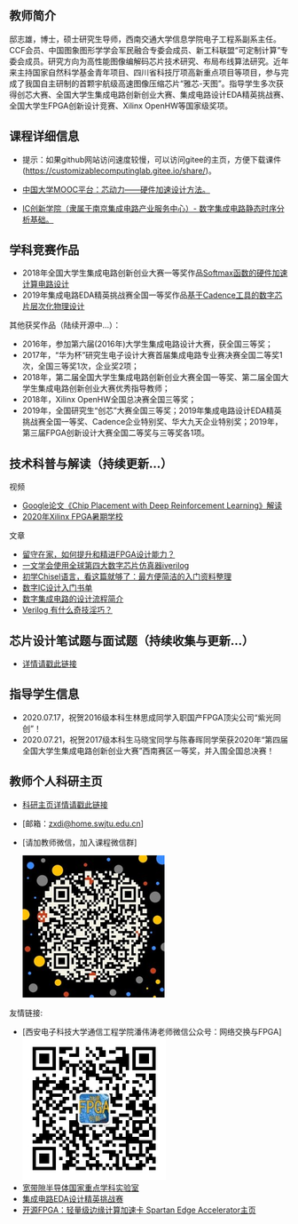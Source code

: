 教师简介
---  
  
  
邸志雄，博士，硕士研究生导师，西南交通大学信息学院电子工程系副系主任。CCF会员、中国图象图形学学会军民融合专委会成员、新工科联盟“可定制计算”专委会成员。研究方向为高性能图像编解码芯片技术研究、布局布线算法研究。近年来主持国家自然科学基金青年项目、四川省科技厅项高新重点项目等项目，参与完成了我国自主研制的首颗宇航级高速图像压缩芯片“雅芯-天图”。指导学生多次获得创芯大赛、全国大学生集成电路创新创业大赛、集成电路设计EDA精英挑战赛、全国大学生FPGA创新设计竞赛、Xilinx OpenHW等国家级奖项。

课程详细信息
---  

- 提示：如果github网站访问速度较慢，可以访问gitee的主页，方便下载课件(https://customizablecomputinglab.gitee.io/share/)。

- [中国大学MOOC平台：芯动力——硬件加速设计方法。](./class1)

- [IC创新学院（隶属于南京集成电路产业服务中心）- 数字集成电路静态时序分析基础。](./class2)


学科竞赛作品
---

- 2018年全国大学生集成电路创新创业大赛一等奖作品[Softmax函数的硬件加速计算电路设计](https://github.com/CustomizableComputingLab/PYNQ_softmax)
- 2019年集成电路EDA精英挑战赛全国一等奖作品[基于Cadence工具的数字芯片层次化物理设计](https://zhuanlan.zhihu.com/p/153232123)

其他获奖作品（陆续开源中...）：
- 2016年，参加第六届(2016年)大学生集成电路设计大赛，获全国三等奖；
- 2017年，“华为杯”研究生电子设计大赛首届集成电路专业赛决赛全国二等奖1次，全国三等奖1次，企业奖2项；
- 2018年，第二届全国大学生集成电路创新创业大赛全国一等奖、第二届全国大学生集成电路创新创业大赛优秀指导教师；
- 2018年，Xilinx OpenHW全国总决赛全国三等奖；
- 2019年，全国研究生“创芯”大赛全国三等奖；2019年集成电路设计EDA精英挑战赛全国一等奖、Cadence企业特别奖、华大九天企业特别奖；2019年，第三届FPGA创新设计大赛全国二等奖与三等奖各1项。

技术科普与解读（持续更新...）
---
视频
- [Google论文《Chip Placement with Deep Reinforcement Learning》解读](https://www.moore8.com/courses/2920)
- [2020年Xilinx FPGA暑期学校](https://www.bilibili.com/video/BV1CD4y1m7fM)

文章
- [留守在家，如何提升和精进FPGA设计能力？](https://zhuanlan.zhihu.com/p/105643308)
- [一文学会使用全球第四大数字芯片仿真器iverilog](https://zhuanlan.zhihu.com/p/148795858)
- [初学Chisel语言，看这篇就够了：最方便简洁的入门资料整理](https://zhuanlan.zhihu.com/p/98097268)
- [数字IC设计入门书单](https://zhuanlan.zhihu.com/p/23429432)
- [数字集成电路的设计流程简介](https://zhuanlan.zhihu.com/p/24476011)
- [Verilog 有什么奇技淫巧？](https://zhuanlan.zhihu.com/p/28080624)



芯片设计笔试题与面试题（持续收集与更新...）
---
- [详情请戳此链接](./examination)

指导学生信息
---
- 2020.07.17，祝贺2016级本科生林思成同学入职国产FPGA顶尖公司“紫光同创”！
- 2020.07.21，祝贺2017级本科生马晓宝同学与陈春晖同学荣获2020年“第四届全国大学生集成电路创新创业大赛”西南赛区一等奖，并入围全国总决赛！  
  


教师个人科研主页
---  
- [科研主页详情请戳此链接](https://faculty.swjtu.edu.cn/dizhixiong/zh_CN/index.htm)

- [邮箱：zxdi@home.swjtu.edu.cn]
- [请加教师微信，加入课程微信群]  


  ![课程图片](./foreversnow_wechat1.jpg)

友情链接:

- [西安电子科技大学通信工程学院潘伟涛老师微信公众号：网络交换与FPGA]
![课程图片](./wechat_pan1.jpg)
- [宽带隙半导体国家重点学科实验室](http://kdx.xidian.edu.cn/)
- [集成电路EDA设计精英挑战赛](http://eda.icisc.cn/)
- [开源FPGA：轻量级边缘计算加速卡 Spartan Edge Accelerator主页](https://donesea.github.io)
